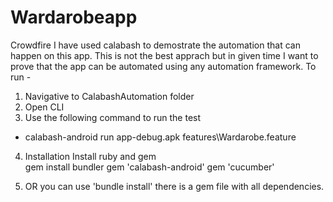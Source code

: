 # Wardarobeapp
Crowdfire
I have used calabash to demostrate the automation that can happen on this app. This is not the best apprach but in given time I want to prove that the app can be automated using any automation framework.
To run - 
1. Navigative to CalabashAutomation folder 
2. Open CLI
3. Use the following command to run the test
 - calabash-android run app-debug.apk features\Wardarobe.feature
4. Installation 
  Install ruby and gem  
  gem install bundler
  gem 'calabash-android'
  gem 'cucumber'

5. OR you can use 'bundle install' there is a gem file with all dependencies.

